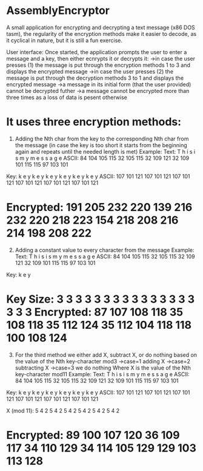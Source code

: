 # AssemblyEncryptor
A small application for encrypting and decrypting a text message (x86 DOS tasm), the regularity of the encryption methods make it easier to decode, as it cyclical in nature, but it is still a fun exercise.

User interface:
Once started, the application prompts the user to enter a message and a key, then either ecnrypts it or decrypts it:
->in case the user presses (1) the message is put through the encryption methods 1 to 3 and displays the encrypted message
->in case the user presses (2) the message is put through the decryption methods 3 to 1 and displays the encrypted message
->a message in its initial form (that the user provided) cannot be decrypted futher
->a message cannot be encrypted more than three times as a loss of data is pesent otherwise

It uses three encryption methods:
=================================================================================================================================================================================================================
 1. Adding the Nth char from the key to the corresponding Nth char from the message (in case the key is too short it starts from the beginning again and repeats until the needed length is met)
    Example:
Text:       T   h   i   s       i   s       m   y       m   e   s   s   a   g   e
ASCII:      84  104 105 115 32  105 115 32  109 121 32  109 101 115 115 97  103 101

Key:        k   e   y   k   e   y   k   e   y   k   e   y   k   e   y   k   e   y
ASCII:      107 101 121 107 101 121 107 101 121 107 101 121 107 101 121 107 101 121

Encrypted:  191 205 232 220 139 216 232 220 218 223 154 218 208 216 214 198 208 222
=================================================================================================================================================================================================================
2. Adding a constant value to every character from the message
  Example:
Text:       T   h   i   s       i   s       m   y       m   e   s   s   a   g   e
ASCII:      84  104 105 115 32  105 115 32  109 121 32  109 101 115 115 97  103 101

Key:        k   e   y 

Key Size:   3   3   3   3   3   3   3   3   3   3   3   3   3   3   3   3   3   3
Encrypted:  87  107 108 118 35  108 118 35  112 124 35  112 104 118 118 100 108 124
=================================================================================================================================================================================================================
3. For the third method we either add X, subtract X, or do nothing based on the value of the Nth key-character mod3
   ->case=1 adding X
   ->case=2 subtracting X
   ->case=3 we do nothing
   Where X is the value of the Nth key-character mod11
     Example:
Text:       T   h   i   s       i   s       m   y       m   e   s   s   a   g   e
ASCII:      84  104 105 115 32  105 115 32  109 121 32  109 101 115 115 97  103 101

Key:        k   e   y   k   e   y   k   e   y   k   e   y   k   e   y   k   e   y
ASCII:      107 101 121 107 101 121 107 101 121 107 101 121 107 101 121 107 101 121

X (mod 11): 5   4   2   5   4   2   5   4   2   5   4   2   5   4   2   5   4   2

Encrypted:  89  100 107 120 36  109 117 34  110 129 34  114 105 129 129 103 113 128
=================================================================================================================================================================================================================
